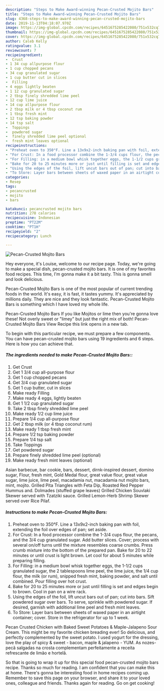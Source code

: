 ```yaml
---
description: "Steps to Make Award-winning Pecan-Crusted Mojito Bars"
title: "Steps to Make Award-winning Pecan-Crusted Mojito Bars"
slug: 4368-steps-to-make-award-winning-pecan-crusted-mojito-bars
date: 2019-11-13T04:18:07.970Z
image: https://img-global.cpcdn.com/recipes/6451675285422080/751x532cq70/pecan-crusted-mojito-bars-recipe-main-photo.jpg
thumbnail: https://img-global.cpcdn.com/recipes/6451675285422080/751x532cq70/pecan-crusted-mojito-bars-recipe-main-photo.jpg
cover: https://img-global.cpcdn.com/recipes/6451675285422080/751x532cq70/pecan-crusted-mojito-bars-recipe-main-photo.jpg
author: Caleb Kelly
ratingvalue: 3.1
reviewcount: 7
recipeingredient:
-  Crust
- 1 34 cup allpurpose flour
- 1 cup chopped pecans
- 34 cup granulated sugar
- 1 cup butter cut in slices
-  Filling
- 4 eggs lightly beaten
- 1 12 cup granulated sugar
- 2 tbsp finely shredded lime peel
- 12 cup lime juice
- 14 cup allpurpose flour
- 2 tbsp milk or 4 tbsp coconut rum
- 1 tbsp fresh mint
- 12 tsp baking powder
- 14 tsp salt
-  Toppings
-  powdered sugar
-  finely shredded lime peel optional
-  fresh mint leaves optional
recipeinstructions:
- "Preheat oven to 350°F. Line a 13x9x2-inch baking pan with foil, extending the foil over edges of pan; set aside."
- "For Crust: In a food processor combine the 1-3/4 cups flour, the pecans, and the 3/4 cup granulated sugar. Add butter slices. Cover; process with several on/off turns until the mixture resembles coarse crumbs. Press crumb mixture into the bottom of the prepared pan. Bake for 20 to 22 minutes or until crust is light brown. Let cool for about 5 minutes while preparing filling."
- "For Filling: in a medium bowl whisk together eggs, the 1-1/2 cups granulated sugar, the 2 tablespoons lime peel, the lime juice, the 1/4 cup flour, the milk (or rum), snipped fresh mint, baking powder, and salt until combined. Pour filling over hot crust."
- "Bake for 20 to 25 minutes more or just until filling is set and edges begin to brown. Cool in pan on a wire rack."
- "Using the edges of the foil, lift uncut bars out of pan; cut into bars. Sift powdered sugar over bars. To serve, sprinkle with powdered sugar. If desired, garnish with additional lime peel and fresh mint leaves."
- "To Store: Layer bars between sheets of waxed paper in an airtight container; cover. Store in the refrigerator for up to 1 week."
categories:
- Resep
tags:
- pecancrusted
- mojito
- bars

katakunci: pecancrusted mojito bars
nutrition: 278 calories
recipecuisine: Indonesian
preptime: "PT22M"
cooktime: "PT1H"
recipeyield: "2"
recipecategory: Lunch

---
```



![Pecan-Crusted Mojito Bars](https://img-global.cpcdn.com/recipes/6451675285422080/751x532cq70/pecan-crusted-mojito-bars-recipe-main-photo.jpg)

Hey everyone, it's Louise, welcome to our recipe page. Today, we're going to make a special dish, pecan-crusted mojito bars. It is one of my favorites food recipes. This time, I'm gonna make it a bit tasty. This is gonna smell and look delicious.

Pecan-Crusted Mojito Bars is one of the most popular of current trending foods in the world. It's easy, it is fast, it tastes yummy. It's appreciated by millions daily. They are nice and they look fantastic. Pecan-Crusted Mojito Bars is something which I have loved my whole life.

Pecan-Crusted Mojito Bars If you like Mojitos or lime then you&#39;re gonna love these! Not overly sweet or &#34;limey&#34; but just the right mix of both! Pecan-Crusted Mojito Bars View Recipe this link opens in a new tab.


To begin with this particular recipe, we must prepare a few components. You can have pecan-crusted mojito bars using 19 ingredients and 6 steps. Here is how you can achieve that.

##### The ingredients needed to make Pecan-Crusted Mojito Bars::

1. Get  Crust
1. Get 1 3/4 cup all-purpose flour
1. Get 1 cup chopped pecans
1. Get 3/4 cup granulated sugar
1. Get 1 cup butter, cut in slices
1. Make ready  Filling
1. Make ready 4 eggs, lightly beaten
1. Get 1 1/2 cup granulated sugar
1. Take 2 tbsp finely shredded lime peel
1. Make ready 1/2 cup lime juice
1. Prepare 1/4 cup all-purpose flour
1. Get 2 tbsp milk (or 4 tbsp coconut rum)
1. Make ready 1 tbsp fresh mint
1. Prepare 1/2 tsp baking powder
1. Prepare 1/4 tsp salt
1. Take  Toppings
1. Get  powdered sugar
1. Prepare  finely shredded lime peel (optional)
1. Make ready  fresh mint leaves (optional)


Asian barbecue, bar cookie, bars, dessert, dirnk-inspired dessert, domino sugar, Flour, fresh mint, Gold Medal flour, great value flour, great value sugar, lime juice, lime peel, macadamia nut, macadamia nut mojito bars, mint, mojito. Grilled Pita Triangles with Feta Dip, Roasted Red Pepper Hummus and. Dolmades (stuffed grape leaves) Grilled Chicken Souvlaki Skewer served with Tzatziki sauce. Grilled Lemon-Herb Shrimp Skewer served over Rice Pilaf. 

##### Instructions to make Pecan-Crusted Mojito Bars:

1. Preheat oven to 350°F. Line a 13x9x2-inch baking pan with foil, extending the foil over edges of pan; set aside.
1. For Crust: In a food processor combine the 1-3/4 cups flour, the pecans, and the 3/4 cup granulated sugar. Add butter slices. Cover; process with several on/off turns until the mixture resembles coarse crumbs. Press crumb mixture into the bottom of the prepared pan. Bake for 20 to 22 minutes or until crust is light brown. Let cool for about 5 minutes while preparing filling.
1. For Filling: in a medium bowl whisk together eggs, the 1-1/2 cups granulated sugar, the 2 tablespoons lime peel, the lime juice, the 1/4 cup flour, the milk (or rum), snipped fresh mint, baking powder, and salt until combined. Pour filling over hot crust.
1. Bake for 20 to 25 minutes more or just until filling is set and edges begin to brown. Cool in pan on a wire rack.
1. Using the edges of the foil, lift uncut bars out of pan; cut into bars. Sift powdered sugar over bars. To serve, sprinkle with powdered sugar. If desired, garnish with additional lime peel and fresh mint leaves.
1. To Store: Layer bars between sheets of waxed paper in an airtight container; cover. Store in the refrigerator for up to 1 week.


Pecan Crusted Chicken with Baked Sweet Potatoes &amp; Maple-Jalapeno Sour Cream. This might be my favorite chicken breading ever! So delicious, and perfectly complemented by the sweet potato. I used yogurt for the dressing, love the play of spicy &amp; sweet - bacon, maple &amp; jalapeno - YUM. As nozes-pecã salgadas na crosta complementam perfeitamente a receita refrescante de limão e hortelã. 

So that is going to wrap it up for this special food pecan-crusted mojito bars recipe. Thanks so much for reading. I am confident that you can make this at home. There's gonna be interesting food in home recipes coming up. Remember to save this page on your browser, and share it to your loved ones, colleague and friends. Thanks again for reading. Go on get cooking!
